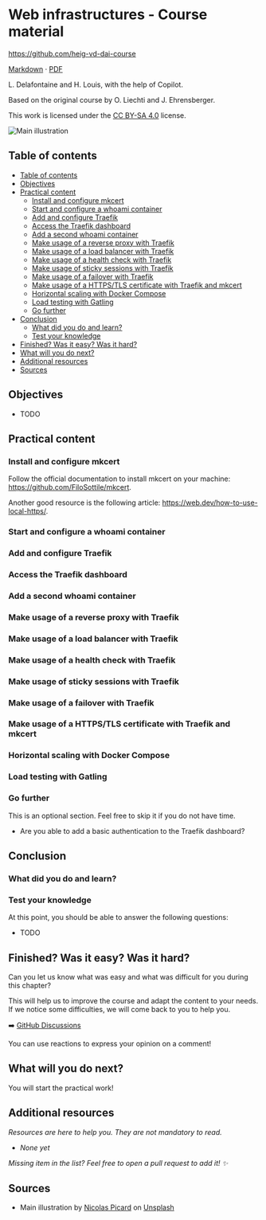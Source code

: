 [markdown]:
  https://github.com/heig-vd-dai-course/heig-vd-dai-course/blob/main/22-web-infrastructures/COURSE_MATERIAL.md
[pdf]:
  https://heig-vd-dai-course.github.io/heig-vd-dai-course/22-web-infrastructures/22-web-infrastructures-practical-work.pdf
[license]:
  https://github.com/heig-vd-dai-course/heig-vd-dai-course/blob/main/LICENSE.md
[discussions]: https://github.com/orgs/heig-vd-dai-course/discussions/122
[illustration]:
  https://images.unsplash.com/photo-1492515114975-b062d1a270ae?fit=crop&h=720

# Web infrastructures - Course material

<https://github.com/heig-vd-dai-course>

[Markdown][markdown] · [PDF][pdf]

L. Delafontaine and H. Louis, with the help of Copilot.

Based on the original course by O. Liechti and J. Ehrensberger.

This work is licensed under the [CC BY-SA 4.0][license] license.

![Main illustration][illustration]

## Table of contents

- [Table of contents](#table-of-contents)
- [Objectives](#objectives)
- [Practical content](#practical-content)
  - [Install and configure mkcert](#install-and-configure-mkcert)
  - [Start and configure a whoami container](#start-and-configure-a-whoami-container)
  - [Add and configure Traefik](#add-and-configure-traefik)
  - [Access the Traefik dashboard](#access-the-traefik-dashboard)
  - [Add a second whoami container](#add-a-second-whoami-container)
  - [Make usage of a reverse proxy with Traefik](#make-usage-of-a-reverse-proxy-with-traefik)
  - [Make usage of a load balancer with Traefik](#make-usage-of-a-load-balancer-with-traefik)
  - [Make usage of a health check with Traefik](#make-usage-of-a-health-check-with-traefik)
  - [Make usage of sticky sessions with Traefik](#make-usage-of-sticky-sessions-with-traefik)
  - [Make usage of a failover with Traefik](#make-usage-of-a-failover-with-traefik)
  - [Make usage of a HTTPS/TLS certificate with Traefik and mkcert](#make-usage-of-a-httpstls-certificate-with-traefik-and-mkcert)
  - [Horizontal scaling with Docker Compose](#horizontal-scaling-with-docker-compose)
  - [Load testing with Gatling](#load-testing-with-gatling)
  - [Go further](#go-further)
- [Conclusion](#conclusion)
  - [What did you do and learn?](#what-did-you-do-and-learn)
  - [Test your knowledge](#test-your-knowledge)
- [Finished? Was it easy? Was it hard?](#finished-was-it-easy-was-it-hard)
- [What will you do next?](#what-will-you-do-next)
- [Additional resources](#additional-resources)
- [Sources](#sources)

## Objectives

- TODO

## Practical content

### Install and configure mkcert

Follow the official documentation to install mkcert on your machine:
<https://github.com/FiloSottile/mkcert>.

Another good resource is the following article:
<https://web.dev/how-to-use-local-https/>.

### Start and configure a whoami container

### Add and configure Traefik

### Access the Traefik dashboard

### Add a second whoami container

### Make usage of a reverse proxy with Traefik

### Make usage of a load balancer with Traefik

### Make usage of a health check with Traefik

### Make usage of sticky sessions with Traefik

### Make usage of a failover with Traefik

### Make usage of a HTTPS/TLS certificate with Traefik and mkcert

### Horizontal scaling with Docker Compose

### Load testing with Gatling

### Go further

This is an optional section. Feel free to skip it if you do not have time.

- Are you able to add a basic authentication to the Traefik dashboard?

## Conclusion

### What did you do and learn?

### Test your knowledge

At this point, you should be able to answer the following questions:

- TODO

## Finished? Was it easy? Was it hard?

Can you let us know what was easy and what was difficult for you during this
chapter?

This will help us to improve the course and adapt the content to your needs. If
we notice some difficulties, we will come back to you to help you.

➡️ [GitHub Discussions][discussions]

You can use reactions to express your opinion on a comment!

## What will you do next?

You will start the practical work!

## Additional resources

_Resources are here to help you. They are not mandatory to read._

- _None yet_

_Missing item in the list? Feel free to open a pull request to add it! ✨_

## Sources

- Main illustration by [Nicolas Picard](https://unsplash.com/@artnok) on
  [Unsplash](https://unsplash.com/photos/-lp8sTmF9HA)
